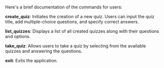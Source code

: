 Here's a brief documentation of the commands for users:

**create_quiz**: Initiates the creation of a new quiz. Users can input the quiz title, add multiple-choice questions, and specify correct answers.

**list_quizzes**: Displays a list of all created quizzes along with their questions and options.

**take_quiz**: Allows users to take a quiz by selecting from the available quizzes and answering the questions.

**exit**: Exits the application.

